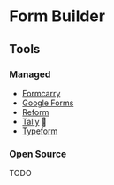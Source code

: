 # Form Builder

<!--
https://github.com/TypeflowAI/typeflowai?tab=readme-ov-file
-->

## Tools

### Managed

- [Formcarry](https://formcarry.com)
- [Google Forms](https://docs.google.com/forms)
- [Reform](https://reform.app)
- [Tally](/tally.md) 🌟
- [Typeform](https://typeform.com)

<!--
https://respondi.app
https://heyform.net
https://formspark.io
-->

### Open Source

<!--
https://github.com/formizee/formizee
https://github.com/jhumanj/opnform | https://opnform.com

https://github.com/Kliton/yt_pageform
https://github.com/alibaba/formily
https://github.com/formzillion/formzillion.com
https://github.com/tutim-io/tutim
-->

TODO
